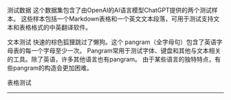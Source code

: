 测试数据
这个数据集包含了由OpenAI的AI语言模型ChatGPT提供的两个测试样本。
这些样本包括一个Markdown表格和一个英文文本段落，可用于测试支持文本和表格格式的中英翻译软件。

文本测试
快速的棕色狐狸跳过了懒狗。这个 pangram（全字母句）包含了英语字母表的每一个字母至少一次。
Pangram常用于测试字体、键盘和其他与文本相关的工具。除了英语，许多其他语言也有pangram。
由于某些语言的独特特点，有些pangram的构造会更加困难。

表格测试

---

